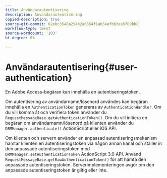```yaml
---
title: Användarautentisering
description: Användarautentisering
copied-description: true
source-git-commit: 02ebc3548a254b2a6554f1ab34afbb3ea5f09bb8
workflow-type: tm+mt
source-wordcount: '103'
ht-degree: 0%

---
```


# Användarautentisering{#user-authentication}

En Adobe Access-begäran kan innehålla en autentiseringstoken.

Om autentisering av användarnamn/lösenord användes kan begäran innehålla en `AuthenticationToken` genereras av `AuthenticationHandler`. Om du vill komma åt och verifiera token använder du `RequestMessageBase.getAuthenticationToken()`. Om du vill initiera en begäran om användarnamn/lösenord på klienten använder du `DRMManager.authenticate()` ActionScript eller iOS API.

Om klienten och servern använder en anpassad autentiseringsmekanism hämtar klienten en autentiseringstoken via någon annan kanal och ställer in den anpassade autentiseringstoken med `DRMManager.setAuthenticationToken` ActionScript 3.0 API. Använd `RequestMessageBase.getRawAuthenticationToken()` för att hämta den anpassade autentiseringstoken. Serverimplementeringen avgör om den anpassade autentiseringstoken är giltig eller inte.
